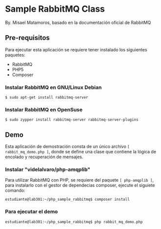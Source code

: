 Sample RabbitMQ Class
=========================== 
By. Misael Matamoros, basado en la documentación oficial de RabbitMQ

## Pre-requisitos
Para ejecutar esta aplicación se requiere tener instalado los siguientes paquetes:

 - RabbitMQ
 - PHP5
 - Composer

### Instalar RabbitMQ en GNU/Linux Debian
	
	$ sudo apt-get install rabbitmq-server
	
### Instalar RabbitMQ en OpenSuse
	
	$ sudo zypper install rabbitmq-server rabbitmq-server-plugins

## Demo

Esta aplicación de demostración consta de un único archivo `[ rabbit_mq_demo.php ]`, donde se define una clase que contiene la lógica de encolado y recuperación de mensajes.

### Instalar "videlalvaro/php-amqplib"
Para utilizar RabbitMQ con PHP, se requiere del paquete `[ php-amqplib ]`, para instalarlo con el gestor de dependecias composer, ejecute el siguiete comando:

	estudiante@lab301:~/php_sample_rabbitmq$ composer install


### Para ejecutar el demo

	estudiante@lab301:~/php_sample_rabbitmq$ php rabbit_mq_demo.php
